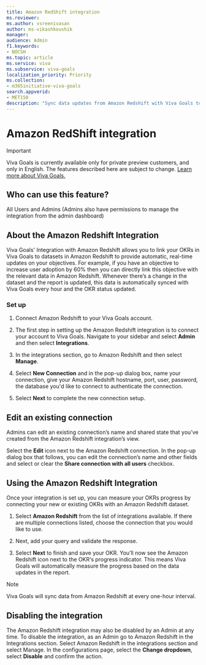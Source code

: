 ```yaml
---
title: Amazon RedShift integration
ms.reviewer: 
ms.author: vsreenivasan
author: ms-vikashkoushik
manager: 
audience: Admin
f1.keywords:
- NOCSH
ms.topic: article
ms.service: viva
ms.subservice: viva-goals
localization_priority: Priority
ms.collection:  
- m365initiative-viva-goals  
search.appverid:
- MET150
description: "Sync data updates from Amazon Redshift with Viva Goals to update OKR progress"
---
```


# Amazon RedShift integration

> [!IMPORTANT]
> Viva Goals is currently available only for private preview customers, and only in English. The features described here are subject to change. [Learn more about Viva Goals.](https://go.microsoft.com/fwlink/?linkid=2189933)

## Who can use this feature? 

All Users and Admins (Admins also have permissions to manage the integration from the admin dashboard)

## About the Amazon Redshift Integration

Viva Goals' Integration with Amazon Redshift allows you to link your OKRs in Viva Goals to datasets in Amazon Redshift to provide automatic, real-time updates on your objectives. For example, if you have an objective to increase user adoption by 60% then you can directly link this objective with the relevant data in Amazon Redshift. Whenever there’s a change in the dataset and the report is updated, this data is automatically synced with  Viva Goals every hour and the OKR status updated. 

### Set up

1. Connect Amazon Redshift to your Viva Goals account.

2. The first step in setting up the Amazon Redshift integration is to connect your account to Viva Goals. Navigate to your sidebar and select **Admin** and then select **Integrations**.

3. In the integrations section, go to Amazon Redshift and then select **Manage**. 

4. Select **New Connection** and in the pop-up dialog box, name your connection, give your Amazon Redshift hostname, port, user, password, the database you'd like to connect to authenticate the connection.

5. Select **Next** to complete the new connection setup. 

## Edit an existing connection

Admins can edit an existing connection’s name and shared state that you’ve created from the Amazon Redshift integration’s view. 

Select the **Edit** icon next to the Amazon Redshift connection.  In the pop-up dialog box that follows, you can edit the connection’s name and other fields and select or clear the **Share connection with all users** checkbox. 

## Using the Amazon Redshift Integration

Once your integration is set up, you can measure your OKRs progress by connecting your new or existing OKRs with an Amazon Redshift dataset.  

1. Select **Amazon Redshift** from the list of integrations available. If there are multiple connections listed, choose the connection that you would like to use. 

2. Next, add your query and validate the response. 

3. Select **Next** to finish and save your OKR. You’ll now see the Amazon Redshift icon next to the OKR‘s progress indicator. This means Viva Goals will automatically measure the progress based on the data updates in the report.

> [!NOTE]
> Viva Goals will sync data from Amazon Redshift at every one-hour interval. 

## Disabling the integration

The Amazon Redshift integration may also be disabled by an Admin at any time. To disable the integration, as an Admin go to Amazon Redshift in the Integrations section. Select Amazon Redshift in the integrations section and select Manage. In the configurations page, select the **Change dropdown**, select **Disable** and confirm the action.
